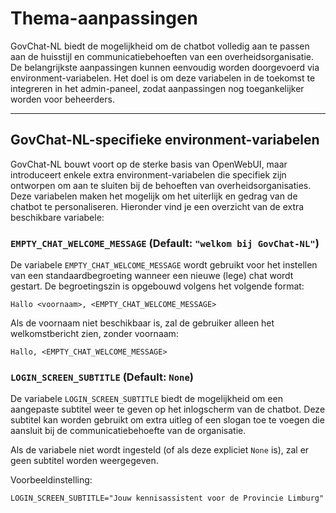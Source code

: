 # Thema-aanpassingen

GovChat-NL biedt de mogelijkheid om de chatbot volledig aan te passen aan de huisstijl en communicatiebehoeften van een overheidsorganisatie. De belangrijkste aanpassingen kunnen eenvoudig worden doorgevoerd via environment-variabelen. Het doel is om deze variabelen in de toekomst te integreren in het admin-paneel, zodat aanpassingen nog toegankelijker worden voor beheerders.

---

## GovChat-NL-specifieke environment-variabelen

GovChat-NL bouwt voort op de sterke basis van OpenWebUI, maar introduceert enkele extra environment-variabelen die specifiek zijn ontworpen om aan te sluiten bij de behoeften van overheidsorganisaties. Deze variabelen maken het mogelijk om het uiterlijk en gedrag van de chatbot te personaliseren. Hieronder vind je een overzicht van de extra beschikbare variabele:

### `EMPTY_CHAT_WELCOME_MESSAGE` (Default: `"welkom bij GovChat-NL"`)

De variabele `EMPTY_CHAT_WELCOME_MESSAGE` wordt gebruikt voor het instellen van een standaardbegroeting wanneer een nieuwe (lege) chat wordt gestart. De begroetingszin is opgebouwd volgens het volgende format:

```plaintext
Hallo <voornaam>, <EMPTY_CHAT_WELCOME_MESSAGE>
```

Als de voornaam niet beschikbaar is, zal de gebruiker alleen het welkomstbericht zien, zonder voornaam:

```plaintext
Hallo, <EMPTY_CHAT_WELCOME_MESSAGE>
```

### `LOGIN_SCREEN_SUBTITLE` (Default: `None`)
De variabele `LOGIN_SCREEN_SUBTITLE` biedt de mogelijkheid om een aangepaste subtitel weer te geven op het inlogscherm van de chatbot. Deze subtitel kan worden gebruikt om extra uitleg of een slogan toe te voegen die aansluit bij de communicatiebehoefte van de organisatie. 

Als de variabele niet wordt ingesteld (of als deze expliciet `None` is), zal er geen subtitel worden weergegeven.

Voorbeeldinstelling:
```plaintext
LOGIN_SCREEN_SUBTITLE="Jouw kennisassistent voor de Provincie Limburg"
```